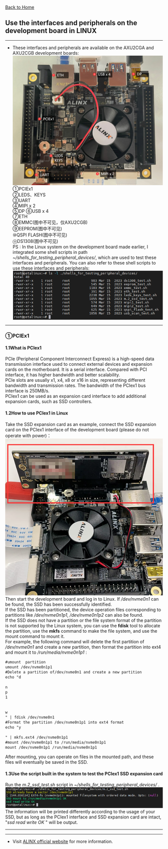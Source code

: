 [Back to Home](../)
## Use the interfaces and peripherals on the development board in LINUX

---
- These interfaces and peripherals are available on the AXU2CGA and AXU2CGB development boards: 
![](../.images_for_documents/35.png)\
①PCIEx1\
②LEDS、KEYS\
③UART\
④MIPI x 2\
⑤DP
⑥USB x 4\
⑦ETH\
⑧EMMC(图中不可见，仅AXU2CGB)\
⑨EEPROM(图中不可见)\
⑩QSPI FLASH(图中不可见)\
⑪DS1308(图中不可见)\
PS : In the Linux system on the development board made earlier, I integrated some shell scripts in path *~/shells_for_testing_peripheral_devices/*, which are used to test these interfaces and peripherals. You can also refer to these shell scripts to use these interfaces and peripherals:\
![](../.images_for_documents/36.png)

---
### ①PCIEx1
#### 1.1What is PCIex1
PCIe (Peripheral Component Interconnect Express) is a high-speed data transmission interface used to connect external devices and expansion cards on the motherboard. It is a serial interface. Compared with PCI interface, it has higher bandwidth and better scalability.\
PCIe slots are usually x1, x4, x8 or x16 in size, representing different bandwidth and transmission rates. The bandwidth of the PCIex1 bus interface is 250MB/s.\
PCIex1 can be used as an expansion card interface to add additional expansion cards, such as SSD controllers.
#### 1.2How to use PCIex1 in Linux
Take the SSD expansion card as an example, connect the SSD expansion card on the PCIex1 interface of the development board (please do not operate with power)：\
![](../.images_for_documents/50.png)\
Then start the development board and log in to Linux. If  */dev/nvme0n1*  can be found, the SSD has been successfully identified.\
If the SSD has been partitioned, the device operation files corresponding to partitions like */dev/nvme0n1p1*, */dev/nvme0n1p2* can also be found.\
If the SSD does not have a partition or the file system format of the partition is not supported by the Linux system, you can use the **fdisk** tool to allocate the partition, use the **mkfs** command to make the file system, and use the mount command to mount it.\
For example, the following command will delete the first partition of */dev/nvme0n1*  and create a new partition, then format the partition into ext4 and mount it to */run/media/nvme0n1p1* :
```
#umount  partition
umount /dev/nvme0n1p1
#Delete a partition of/dev/nvme0n1 and create a new partition
echo "d

n
p
1


w
" | fdisk /dev/nvme0n1
#Format the partition /dev/nvme0n1p1 into ext4 format
echo "y

" | mkfs.ext4 /dev/nvme0n1p1
#mount /dev/nvme0n1p1 to /run/media/nvme0n1p1
mount /dev/nvme0n1p1 /run/media/nvme0n1p1
```
After mounting, you can operate on files in the mounted path, and these files will eventually be saved in the SSD.
#### 1.3Use the script built in the system to test the PCIex1 SSD expansion card
Run the  *m.2_ssd_test.sh*  script in  *~/shells_for_testing_peripheral_devices/* .\
![](../.images_for_documents/51.png)\
The information will be printed differently according to the usage of your SSD, but as long as the PCIex1 interface and SSD expansion card are intact, \"*ssd read write OK* \" will be output.

---
---
- Visit [ALINX official website](https://www.alinx.com) for more information.
